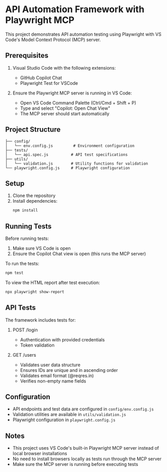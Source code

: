 # API Automation Framework with Playwright MCP

This project demonstrates API automation testing using Playwright with VS Code's Model Context Protocol (MCP) server.

## Prerequisites

1. Visual Studio Code with the following extensions:
   - GitHub Copilot Chat
   - Playwright Test for VSCode

2. Ensure the Playwright MCP server is running in VS Code:
   - Open VS Code Command Palette (Ctrl/Cmd + Shift + P)
   - Type and select "Copilot: Open Chat View"
   - The MCP server should start automatically

## Project Structure

```
├── config/
│   └── env.config.js         # Environment configuration
├── tests/
│   └── api.spec.js          # API test specifications
├── utils/
│   └── validation.js        # Utility functions for validation
└── playwright.config.js     # Playwright configuration
```

## Setup

1. Clone the repository
2. Install dependencies:
   ```bash
   npm install
   ```

## Running Tests

Before running tests:
1. Make sure VS Code is open
2. Ensure the Copilot Chat view is open (this runs the MCP server)

To run the tests:
```bash
npm test
```

To view the HTML report after test execution:
```bash
npx playwright show-report
```

## API Tests

The framework includes tests for:

1. POST /login
   - Authentication with provided credentials
   - Token validation

2. GET /users
   - Validates user data structure
   - Ensures IDs are unique and in ascending order
   - Validates email format (@reqres.in)
   - Verifies non-empty name fields

## Configuration

- API endpoints and test data are configured in `config/env.config.js`
- Validation utilities are available in `utils/validation.js`
- Playwright configuration in `playwright.config.js`

## Notes

- This project uses VS Code's built-in Playwright MCP server instead of local browser installations
- No need to install browsers locally as tests run through the MCP server
- Make sure the MCP server is running before executing tests
